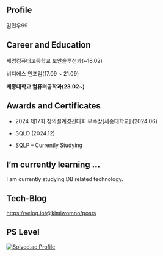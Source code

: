 ## Profile
김민우99

## **Career and Education**
세명컴퓨터고등학교 보안솔루션과(~18.02)

비디에스 인포컴(17.09 ~ 21.09)

**세종대학교 컴퓨터공학과(23.02~)**


## Awards and Certificates
- 2024 제17회 창의설계경진대회 우수상[세종대학교] (2024.06)
- SQLD (2024.12)

- SQLP – Currently Studying
## **I’m currently learning ...**
I am currently studying DB related technology.

## Tech-Blog
https://velog.io/@kimiwomno/posts

## PS Level
[![Solved.ac Profile](http://mazassumnida.wtf/api/v2/generate_badge?boj=mi_nu)](https://solved.ac/mi_nu/)


<!--
<img src="https://img.shields.io/badge/Java-007396?style=flat-square&logo=Java&logoColor=white" style="height : auto; margin-left : 10px; margin-right : 10px;"/></a>&nbsp;
  
**minu0897/minu0897** is a ✨ _special_ ✨ repository because its `README.md` (this file) appears on your GitHub profile.

Here are some ideas to get you started:

- 🔭 I’m currently working on ...
- 🌱 I’m currently learning ...
- 👯 I’m looking to collaborate on ...
- 🤔 I’m looking for help with ...
- 💬 Ask me about ...
- 📫 How to reach me: ...
- 😄 Pronouns: ...
- ⚡ Fun fact: ...
-->
